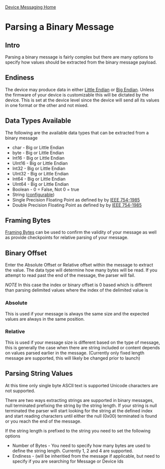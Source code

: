 [Device Messaging Home](Index.md)

# Parsing a Binary Message

## Intro 
Parsing a binary message is fairly complex but there are many options to specify how values should be extracted from the binary message payload.

## Endiness
The device may produce data in either [Little Endian](https://en.wikipedia.org/wiki/Endianness#Little) or [Big Endian](https://en.wikipedia.org/wiki/Endianness#Big).  Unless the firmware of your device is customizable this will be dictated by the device.  This is set at the device level since the device will send all its values in one format or the other and not mixed. 

## Data Types Available
The following are the available data types that can be extracted from a binary message
* char - Big or Little Endian
* byte - Big or Little Endian
* Int16 - Big or Little Endian
* UInt16 - Big or Little Endian
* Int32 - Big or Little Endian
* UInt32 - Big or Little Endian
* Int64 - Big or Little Endian
* UInt64 - Big or Little Endian
* Boolean - 0 = False, Not 0 = true
* String ([configurable](#Parsing-String-Values))
* Single Precision Floating Point as defined by by [IEEE 754-1985](https://en.wikipedia.org/wiki/IEEE_754-1985)
* Double Precision Floating Point as defined by by [IEEE 754-1985](https://en.wikipedia.org/wiki/IEEE_754-1985)

## Framing Bytes
[Framing Bytes](FramingBytes.md) can be used to confirm the validity of your message as well as provide checkpoints for relative parsing of your message.

## Binary Offset
Enter the Absolute Offset or Relative offset within the message to extract the value.  The data type will determine how many bytes will be read.  If you attempt to read past the end of the message, the parser will fail.

*NOTE* In this case the index or binary offset is 0 based which is different than parsing delimited values where the index of the delimited value is 

### Absolute
This is used if your message is always the same size and the expected values are always in the same position.

### Relative
This is used if your message size is different based on the type of message, this is generally the case when there are string included or content depends on values parsed earlier in the message.
(Currently only fixed length message are supported, this will likely be changed prior to launch)

## Parsing String Values 
At this time only single byte ASCII text is supported Unicode characters are not supported.

There are two ways extracting strings are supported in binary messages, null terminated prefixing the string by the string length.  If your string is null terminated the parser will start looking for the string at the defined index and start reading characters until either the null (0x00) terminated is found or you reach the end of the message.

If the string length is prefixed to the string you need to set the following options
* Number of Bytes - You need to specify how many bytes are used to define the string length.  Currently 1, 2 and 4 are supported.
* Endiness - (will be inheritied from the message if applicable, but need to specify if you are searching for Message or Device Ids

